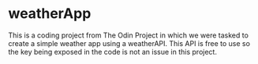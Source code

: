 # weatherApp

This is a coding project from The Odin Project in which we were tasked to create a simple weather app using a weatherAPI. This API is free to use so the key being exposed in the code is not an issue in this project. 
